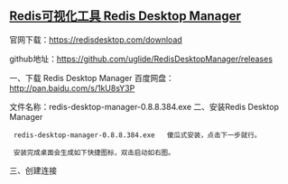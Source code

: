 ## [Redis可视化工具 Redis Desktop Manager](https://www.cnblogs.com/zheting/p/7670154.html)
官网下载：https://redisdesktop.com/download

github地址：https://github.com/uglide/RedisDesktopManager/releases

 一、下载 Redis Desktop Manager
百度网盘：http://pan.baidu.com/s/1kU8sY3P  

文件名称：redis-desktop-manager-0.8.8.384.exe
二、安装Redis Desktop Manager

     redis-desktop-manager-0.8.8.384.exe   傻瓜式安装，点击下一步就行。

     安装完成桌面会生成如下快捷图标，双击启动如右图。
三、创建连接
